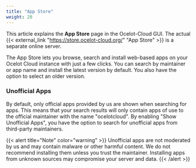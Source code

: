 ```yaml
---
title: "App Store"
weight: 20
---
```


This article explains the **App Store** page in the Ocelot-Cloud GUI. The actual {{< external_link "https://store.ocelot-cloud.org/" "App Store" >}} is a separate online server.

The App Store lets you browse, search and install web-based apps on your Ocelot Cloud instance with just a few clicks. You can search by maintainer or app name and install the latest version by default. You also have the option to select an older version.

### Unofficial Apps

By default, only official apps provided by us are shown when searching for apps. This means that your search results will only contain apps of use to the official maintainer with the name "ocelotcloud". By enabling "Show Unofficial Apps", you have the option to search for unofficial apps from third-party maintainers.

{{< alert title="Note" color="warning" >}}
Unofficial apps are not moderated by us and may contain malware or other harmful content. We do not recommend installing them unless you trust the maintainer. Installing apps from unknown sources may compromise your server and data.
{{< /alert >}}
